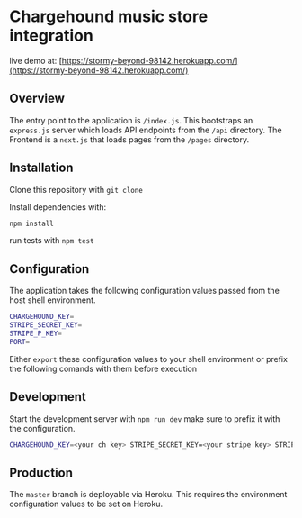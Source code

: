 # Chargehound music store integration
live demo at: [https://stormy-beyond-98142.herokuapp.com/](https://stormy-beyond-98142.herokuapp.com/)

## Overview
The entry point to the application is `/index.js`. This bootstraps an `express.js` server which loads API endpoints from the `/api` directory. The Frontend is a `next.js` that loads pages from the `/pages` directory.

## Installation
Clone this repository with `git clone`

Install dependencies with:
``` bash
npm install
```
run tests with `npm test`


## Configuration
The application takes the following configuration values passed from the host shell environment.

``` bash
CHARGEHOUND_KEY=
STRIPE_SECRET_KEY=
STRIPE_P_KEY=
PORT=
```

Either `export` these configuration values to your shell environment or prefix the following comands with them before execution

## Development
Start the development server with `npm run dev` make sure to prefix it with the configuration.

``` bash
CHARGEHOUND_KEY=<your ch key> STRIPE_SECRET_KEY=<your stripe key> STRIPE_P_KEY=<stripe public key> PORT=<port number> npm run dev
```

## Production
The `master` branch is deployable via Heroku. This requires the environment configuration values to be set on Heroku.
